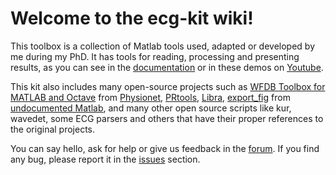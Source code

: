 # Welcome to the ecg-kit wiki!

This toolbox is a collection of Matlab tools used, adapted or developed by me during my PhD. It has tools for reading, processing and presenting results, as you can see in the [documentation](http://ecg-kit.readthedocs.org/en/latest/index.html) or in these demos on [Youtube](https://www.youtube.com/watch?v=8lJtkGhrqFw&list=PLlD2eDv5CIe9sA2atmnb-DX48FIRG46z7&index=1).

This kit also includes many open-source projects such as [WFDB Toolbox for MATLAB and Octave](http://physionet.org/physiotools/matlab/wfdb-app-matlab/) from [Physionet](http://physionet.org/), [PRtools](http://prtools.org/), [Libra](https://wis.kuleuven.be/stat/robust/LIBRA), [export_fig](http://undocumentedmatlab.com/blog/export_fig) from [undocumented Matlab](http://undocumentedmatlab.com/), and many other open source scripts like kur, wavedet, some ECG parsers and others that have their proper references to the original projects.

You can say hello, ask for help or give us feedback in the [forum](https://groups.google.com/d/forum/ecgkit-users). If you find any bug, please report it in the [issues](https://github.com/marianux/ecg-kit/issues) section.
